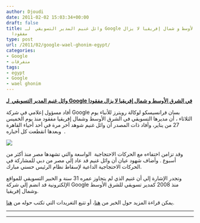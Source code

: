```yaml
---
author: Djoudi
date: 2011-02-02 15:03:34+00:00
draft: false
title: وائل غنيم المدير التسويقي  لـ Google في الشرق الأوسط و شمال إفريقيا لا يزال
  مفقودا
type: post
url: /2011/02/google-wael-ghonim-egypt/
categories:
- Google
- متفرقات
tags:
- egypt
- Google
- wael ghonim
---
```








**[وائل غنيم المدير التسويقي  لـ Google في الشرق الأوسط و شمال إفريقيا لا يزال مفقودا](http://www.it-scoop.com/2011/02/google-wael-ghonim-egypt/)**


أفاد مسؤول إعلامي في شركة Google بسان فرانسيسكو لوكالة رويترز للأنباء يوم الثلاثاء ، أن مديرها التسويقي في الشرق الأوسط وشمال إفريقيا مفقود منذ يوم الخميس 27 من يناير، وأفاد ذات المصدر أن وائل غنيم شوهد أخر مرة في أحد أحياء القاهرة وبعدها انقطعت كل أخباره  .

[![](http://latimesblogs.latimes.com/.a/6a00d8341c630a53ef0147e22a0ce4970b-300wi )
](http://www.it-scoop.com/2011/02/google-wael-ghonim-egypt/)

وقد تزامن اختفاءه مع الحركات الاحتجاجية  الواسعة والتي تشهدها مصر منذ أكثر من أسبوع . وأضاف شهود عيان أن وائل غنيم قد عاد إلي مصر من دبي للمشاركة في الحركات الاحتجاجية الداعية لإسقاط نظام الرئيس حسني مبارك.

وتجدر الإشارة إلي أن غنيم الذي لم يتجاوز عمره 31 سنة و الخبير التسويقي للمواقع الإلكترونية قد انضم إلي شركة Google منذ 2008 كمدير تسويقي للشرق الأوسط وشمال إفريقيا.

يمكن قراءة المزيد حول الخبر من [هنا](http://latimesblogs.latimes.com/technology/2011/01/google-wael-ghonim-egypt.html)، أو تتبع التغريدات التي تكتب حوله من [هنا](http://twitter.com/#search?q=ghonim).

** **







** **
